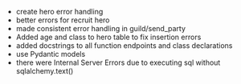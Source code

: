- create hero error handling
- better errors for recruit hero
- made consistent error handling in guild/send_party
- Added age and class to hero table to fix insertion errors
- added docstrings to all function endpoints and class declarations
- use Pydantic models
- there were Internal Server Errors due to executing sql without sqlalchemy.text()